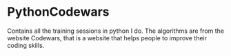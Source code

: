 # PythonCodewars
Contains all the training sessions in python I do.
The algorithms are from the website Codewars, that is a website that helps people to improve their coding skills.
